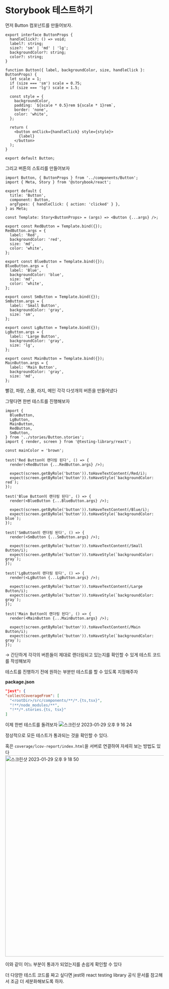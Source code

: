 # Storybook 테스트하기

먼저 Button 컴포넌트를 만들어보자.

```tsx
export interface ButtonProps {
  handleClick?: () => void;
  label?: string;
  size?: 'sm' | 'md' | 'lg';
  backgroundColor?: string;
  color?: string;
}

function Button({ label, backgroundColor, size, handleClick }: ButtonProps) {
  let scale = 1;
  if (size === 'sm') scale = 0.75;
  if (size === 'lg') scale = 1.5;

  const style = {
    backgroundColor,
    padding: `${scale * 0.5}rem ${scale * 1}rem`,
    border: 'none',
    color: 'white',
  };

  return (
    <button onClick={handleClick} style={style}>
      {label}
    </button>
  );
}

export default Button;
```

그리고 버튼의 스토리를 만들어보자

```tsx
import Button, { ButtonProps } from '../components/Button';
import { Meta, Story } from '@storybook/react';

export default {
  title: 'Button',
  component: Button,
  argTypes: { handleClick: { action: 'clicked' } },
} as Meta;

const Template: Story<ButtonProps> = (args) => <Button {...args} />;

export const RedButton = Template.bind({});
RedButton.args = {
  label: 'Red',
  backgroundColor: 'red',
  size: 'md',
  color: 'white',
};

export const BlueButton = Template.bind({});
BlueButton.args = {
  label: 'Blue',
  backgroundColor: 'blue',
  size: 'md',
  color: 'white',
};

export const SmButton = Template.bind({});
SmButton.args = {
  label: 'Small Button',
  backgroundColor: 'gray',
  size: 'sm',
};

export const LgButton = Template.bind({});
LgButton.args = {
  label: 'Large Button',
  backgroundColor: 'gray',
  size: 'lg',
};

export const MainButton = Template.bind({});
MainButton.args = {
  label: 'Main Button',
  backgroundColor: 'gray',
  size: 'md',
};
```

빨강, 파랑, 스몰, 라지, 메인 각각 다섯개의 버튼을 만들어냈다

그렇다면 한번 테스트를 진행해보자

```tsx
import {
  BlueButton,
  LgButton,
  MainButton,
  RedButton,
  SmButton,
} from '../stories/Button.stories';
import { render, screen } from '@testing-library/react';

const mainColor = 'brown';

test('Red Button이 랜더링 된다', () => {
  render(<RedButton {...RedButton.args} />);

  expect(screen.getByRole('button')).toHaveTextContent(/Red/i);
  expect(screen.getByRole('button')).toHaveStyle(`backgroundColor: red`);
});

test('Blue Button이 랜더링 된다', () => {
  render(<BlueButton {...BlueButton.args} />);

  expect(screen.getByRole('button')).toHaveTextContent(/Blue/i);
  expect(screen.getByRole('button')).toHaveStyle(`backgroundColor: blue`);
});

test('SmButton이 랜더링 된다', () => {
  render(<SmButton {...SmButton.args} />);

  expect(screen.getByRole('button')).toHaveTextContent(/Small Button/i);
  expect(screen.getByRole('button')).toHaveStyle(`backgroundColor: gray`);
});

test('LgButton이 랜더링 된다', () => {
  render(<LgButton {...LgButton.args} />);

  expect(screen.getByRole('button')).toHaveTextContent(/Large Button/i);
  expect(screen.getByRole('button')).toHaveStyle(`backgroundColor: gray`);
});

test('Main Button이 랜더링 된다', () => {
  render(<MainButton {...MainButton.args} />);

  expect(screen.getByRole('button')).toHaveTextContent(/Main Button/i);
  expect(screen.getByRole('button')).toHaveStyle(`backgroundColor: gray`);
});
```

→ 간단하게 각각의 버튼들이 제대로 랜더링되고 있는지를 확인할 수 있게 테스트 코드를 작성해보자

테스트를 진행하기 전에 원하는 부분만 테스트를 할 수 있도록 지정해주자

**package.json**

```json
"jest": {
"collectCoverageFrom": [
  "<rootDir>/src/components/**/*.{ts,tsx}",
  "!**/node_modules/**",
  "!**/*.stories.{ts, tsx}"
]
```

이제 한번 테스트를 돌려보자
![스크린샷 2023-01-29 오후 9 16 24](https://user-images.githubusercontent.com/50559373/215325765-4083572d-fa3b-407a-a53b-9e275de2b406.png)

정상적으로 모든 테스트가 통과되는 것을 확인할 수 있다.

혹은 `coverage/lcov-report/index.html`을 서버로 연결하여 자세히 보는 방법도 있다
<img width="639" alt="스크린샷 2023-01-29 오후 9 18 50" src="https://user-images.githubusercontent.com/50559373/215325768-2f7c0206-5885-4f9e-aa53-17318db91843.png">

이와 같이 어느 부분이 통과가 되었는지를 손쉽게 확인할 수 있다

더 다양한 테스트 코드를 짜고 싶다면 jest와 react testing library 공식 문서를 참고해서 조금 더 세분화해보도록 하자.
